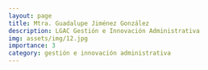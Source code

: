 ```yaml
---
layout: page
title: Mtra. Guadalupe Jiménez González  
description: LGAC Gestión e Innovación Administrativa
img: assets/img/12.jpg
importance: 3
category: gestión e innovación administrativa
---
```


